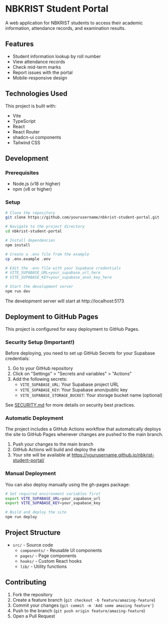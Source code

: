 # NBKRIST Student Portal

A web application for NBKRIST students to access their academic information, attendance records, and examination results.

## Features

- Student information lookup by roll number
- View attendance records
- Check mid-term marks
- Report issues with the portal
- Mobile-responsive design

## Technologies Used

This project is built with:

- Vite
- TypeScript
- React
- React Router
- shadcn-ui components
- Tailwind CSS

## Development

### Prerequisites

- Node.js (v18 or higher)
- npm (v8 or higher)

### Setup

```sh
# Clone the repository
git clone https://github.com/yourusername/nbkrist-student-portal.git

# Navigate to the project directory
cd nbkrist-student-portal

# Install dependencies
npm install

# Create a .env file from the example
cp .env.example .env

# Edit the .env file with your Supabase credentials
# VITE_SUPABASE_URL=your_supabase_url_here
# VITE_SUPABASE_KEY=your_supabase_anon_key_here

# Start the development server
npm run dev
```

The development server will start at http://localhost:5173

## Deployment to GitHub Pages

This project is configured for easy deployment to GitHub Pages.

### Security Setup (Important!)

Before deploying, you need to set up GitHub Secrets for your Supabase credentials:

1. Go to your GitHub repository
2. Click on "Settings" > "Secrets and variables" > "Actions"
3. Add the following secrets:
   - `VITE_SUPABASE_URL`: Your Supabase project URL
   - `VITE_SUPABASE_KEY`: Your Supabase anon/public key
   - `VITE_SUPABASE_STORAGE_BUCKET`: Your storage bucket name (optional)

See [SECURITY.md](SECURITY.md) for more details on security best practices.

### Automatic Deployment

The project includes a GitHub Actions workflow that automatically deploys the site to GitHub Pages whenever changes are pushed to the main branch.

1. Push your changes to the main branch
2. GitHub Actions will build and deploy the site
3. Your site will be available at https://yourusername.github.io/nbkrist-student-portal/

### Manual Deployment

You can also deploy manually using the gh-pages package:

```sh
# Set required environment variables first
export VITE_SUPABASE_URL=your_supabase_url
export VITE_SUPABASE_KEY=your_supabase_key

# Build and deploy the site
npm run deploy
```

## Project Structure

- `src/` - Source code
  - `components/` - Reusable UI components
  - `pages/` - Page components
  - `hooks/` - Custom React hooks
  - `lib/` - Utility functions

## Contributing

1. Fork the repository
2. Create a feature branch (`git checkout -b feature/amazing-feature`)
3. Commit your changes (`git commit -m 'Add some amazing feature'`)
4. Push to the branch (`git push origin feature/amazing-feature`)
5. Open a Pull Request
